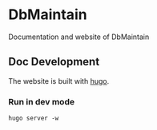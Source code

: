 # DbMaintain

Documentation and website of DbMaintain

## Doc Development

The website is built with [hugo](https://gohugo.io/).

### Run in dev mode

    hugo server -w
